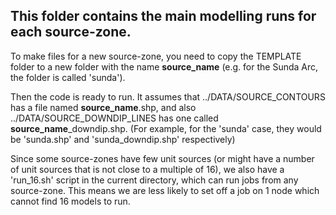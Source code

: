 This folder contains the main modelling runs for each source-zone.
-------------------------------------------------------------------

To make files for a new source-zone, you need to copy the TEMPLATE folder to a
new folder with the name **source_name** (e.g. for the Sunda Arc, the folder is
called 'sunda').

Then the code is ready to run. It assumes that ../DATA/SOURCE_CONTOURS has a
file named **source_name**.shp, and also ../DATA/SOURCE_DOWNDIP_LINES has one
called **source_name**_downdip.shp. (For example, for the 'sunda' case, they
would be 'sunda.shp' and 'sunda_downdip.shp' respectively)

Since some source-zones have few unit sources (or might have a number of unit
sources that is not close to a multiple of 16), we also have a 'run_16.sh'
script in the current directory, which can run jobs from any source-zone. This
means we are less likely to set off a job on 1 node which cannot find 16 models
to run.

